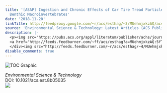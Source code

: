 ```yaml
---
title: '[ASAP] Ingestion and Chronic Effects of Car Tire Tread Particles on Freshwater
  Benthic Macroinvertebrates'
date: '2018-11-20'
linkTitle: http://feedproxy.google.com/~r/acs/esthag/~3/MUehmjxkzAQ/acs.est.8b05035
source: 'Environmental Science & Technology: Latest Articles (ACS Publications)'
description: |-
  <p><img src="https://pubs.acs.org/appl/literatum/publisher/achs/journals/content/esthag/0/esthag.ahead-of-print/acs.est.8b05035/20181120/images/medium/es-2018-050358_0001.gif" alt="TOC Graphic"/></p><div><cite>Environmental Science & Technology</cite></div><div>DOI: 10.1021/acs.est.8b05035</div><div class="feedflare">
  <a href="http://feeds.feedburner.com/~ff/acs/esthag?a=MUehmjxkzAQ:5fT7Gd9Cu1w:yIl2AUoC8zA"><img src="http://feeds.feedburner.com/~ff/acs/esthag?d=yIl2AUoC8zA" border="0"></img></a>
  </div><img src="http://feeds.feedburner.com/~r/acs/esthag/~4/MUehmjxkzAQ" height="1" width="1" ...
disable_comments: true
---
```

<p><img src="https://pubs.acs.org/appl/literatum/publisher/achs/journals/content/esthag/0/esthag.ahead-of-print/acs.est.8b05035/20181120/images/medium/es-2018-050358_0001.gif" alt="TOC Graphic"/></p><div><cite>Environmental Science & Technology</cite></div><div>DOI: 10.1021/acs.est.8b05035</div><div class="feedflare">
<a href="http://feeds.feedburner.com/~ff/acs/esthag?a=MUehmjxkzAQ:5fT7Gd9Cu1w:yIl2AUoC8zA"><img src="http://feeds.feedburner.com/~ff/acs/esthag?d=yIl2AUoC8zA" border="0"></img></a>
</div><img src="http://feeds.feedburner.com/~r/acs/esthag/~4/MUehmjxkzAQ" height="1" width="1" ...